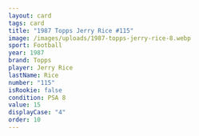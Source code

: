 ```yaml
---
layout: card
tags: card
title: "1987 Topps Jerry Rice #115"
image: /images/uploads/1987-topps-jerry-rice-8.webp
sport: Football
year: 1987
brand: Topps
player: Jerry Rice
lastName: Rice
number: "115"
isRookie: false
condition: PSA 8
value: 15
displayCase: "4"
order: 10
---
```

